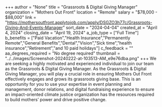 +++
author = "None"
title = "Grassroots & Digital Giving Manager"
organization = "Mothers Out Front"
location = "Remote"
salary = "$78,000 - $88,000"
link = "https://mothersoutfront.applytojob.com/apply/DSGZO3h77c/Grassroots-Giving-And-Events-Manager"
sort_date = "2024-04-04"
created_at = "April 4, 2024"
closing_date = "April 19, 2024"
a_job_type = ["Full Time"]
b_benefits = ["Paid Vacation","Health Insurance","Permanently Remote","General Benefits","Dental","Vision","Sick time","health insurance","Retirement","and 10 paid holidays"]
c_feedback = ""
aa_degrees_required = "No degree required"
thumbnail = "../../images/Screenshot-20240222-at-103513-AM_e9e76dba.png"
+++
We are seeking a highly motivated and experienced individual to join our team as the Grassroots & Digital Giving Manager. As the Grassroots & Digital Giving Manager, you will play a crucial role in ensuring Mothers Out Front effectively engages and grows its grassroots giving base. This is an opportunity for you to use your expertise in event planning and management, donor relations, and digital fundraising experience to ensure an impact-oriented climate justice organization has the resources required to build mothers’ power and drive positive change.  